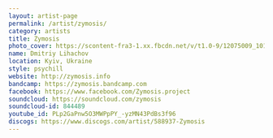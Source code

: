 ```yaml
---
layout: artist-page
permalink: /artist/zymosis/
category: artists
title: Zymosis
photo_cover: https://scontent-fra3-1.xx.fbcdn.net/v/t1.0-9/12075009_10153360873443303_7172062879670128176_n.jpg?oh=8229749cb0c0936f795cf071bede688e&oe=5991369C
name: Dmitriy Lihachov
location: Kyiv, Ukraine
style: psychill
website: http://zymosis.info
bandcamp: https://zymosis.bandcamp.com
facebook: https://www.facebook.com/Zymosis.project
soundcloud: https://soundcloud.com/zymosis
soundcloud-id: 844489
youtube_id: PLp2GaPnw5O3MWPpPY_-yzMN43PdBs3f96
discogs: https://www.discogs.com/artist/588937-Zymosis
---
```

